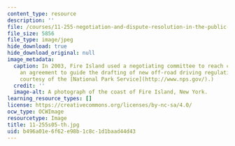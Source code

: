 ```yaml
---
content_type: resource
description: ''
file: /courses/11-255-negotiation-and-dispute-resolution-in-the-public-sector-spring-2005/b496a01e6f62e98b1c8c1d1baad44d43_11-255s05-th.jpg
file_size: 5856
file_type: image/jpeg
hide_download: true
hide_download_original: null
image_metadata:
  caption: In 2003, Fire Island used a negotiating committee to reach consensus on
    an agreement to guide the drafting of new off-road driving regulations. (Photo
    courtesy of the [National Park Service](http://www.nps.gov/).)
  credit: ''
  image-alt: A photograph of the coast of Fire Island, New York.
learning_resource_types: []
license: https://creativecommons.org/licenses/by-nc-sa/4.0/
ocw_type: OCWImage
resourcetype: Image
title: 11-255s05-th.jpg
uid: b496a01e-6f62-e98b-1c8c-1d1baad44d43
---
```


